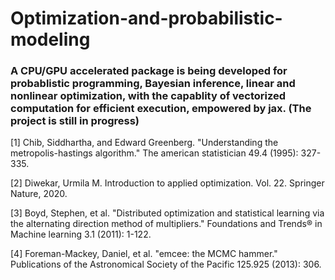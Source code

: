 # Optimization-and-probabilistic-modeling
### A CPU/GPU accelerated package is being developed for probablistic programming, Bayesian inference, linear and nonlinear optimization, with the capablity of vectorized computation for efficient execution, empowered by jax. (The project is still in progress)























[1] Chib, Siddhartha, and Edward Greenberg. "Understanding the metropolis-hastings algorithm." The american statistician 49.4 (1995): 327-335.

[2] Diwekar, Urmila M. Introduction to applied optimization. Vol. 22. Springer Nature, 2020.

[3] Boyd, Stephen, et al. "Distributed optimization and statistical learning via the alternating direction method of multipliers." Foundations and Trends® in Machine learning 3.1 (2011): 1-122.

[4] Foreman-Mackey, Daniel, et al. "emcee: the MCMC hammer." Publications of the Astronomical Society of the Pacific 125.925 (2013): 306.

